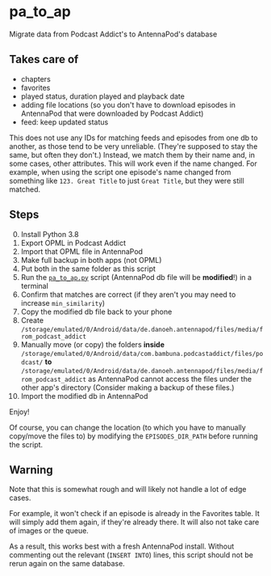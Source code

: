 # pa_to_ap
Migrate data from Podcast Addict's to AntennaPod's database

## Takes care of
* chapters
* favorites
* played status, duration played and playback date
* adding file locations (so you don't have to download episodes in AntennaPod that were downloaded by Podcast Addict)
* feed: keep updated status

This does not use any IDs for matching feeds and episodes from one db to another, as those tend to be very unreliable. (They're supposed to stay the same, but often they don't.) Instead, we match them by their name and, in some cases, other attributes. This will work even if the name changed. For example, when using the script one episode's name changed from something like `123. Great Title` to just `Great Title`, but they were still matched.

## Steps

0. Install Python 3.8
1. Export OPML in Podcast Addict
2. Import that OPML file in AntennaPod
3. Make full backup in both apps (not OPML)
4. Put both in the same folder as this script
5. Run the [`pa_to_ap.py`](pa_to_ap.py) script (AntennaPod db file will be **modified**!) in a terminal
6. Confirm that matches are correct (if they aren't you may need to increase `min_similarity`)
7. Copy the modified db file back to your phone
8. Create `/storage/emulated/0/Android/data/de.danoeh.antennapod/files/media/from_podcast_addict` 
9. Manually move (or copy) the folders **inside**
`/storage/emulated/0/Android/data/com.bambuna.podcastaddict/files/podcast/`
**to**
`/storage/emulated/0/Android/data/de.danoeh.antennapod/files/media/from_podcast_addict`
   as AntennaPod cannot access the files under the other app's directory (Consider making a backup of these files.)
10. Import the modified db in AntennaPod

Enjoy!

Of course, you can change the location (to which you have to manually copy/move the files to) by modifying the `EPISODES_DIR_PATH` before running the script.

## Warning
Note that this is somewhat rough and will likely not handle a lot of edge cases.

For example, it won't check if an episode is already in the Favorites table. It will simply add them again, if they're already there. It will also not take care of images or the queue.

As a result, this works best with a fresh AntennaPod install. Without commenting out the relevant (`INSERT INTO`) lines, this script should not be rerun again on the same database.
